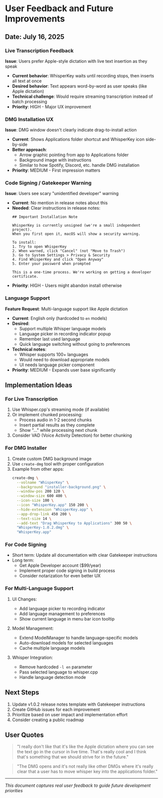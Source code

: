 # User Feedback and Future Improvements

## Date: July 16, 2025

### Live Transcription Feedback
**Issue**: Users prefer Apple-style dictation with live text insertion as they speak
- **Current behavior**: WhisperKey waits until recording stops, then inserts all text at once
- **Desired behavior**: Text appears word-by-word as user speaks (like Apple dictation)
- **Technical challenge**: Would require streaming transcription instead of batch processing
- **Priority**: HIGH - Major UX improvement

### DMG Installation UX
**Issue**: DMG window doesn't clearly indicate drag-to-install action
- **Current**: Shows Applications folder shortcut and WhisperKey icon side-by-side
- **Better approach**: 
  - Arrow graphic pointing from app to Applications folder
  - Background image with instructions
  - Similar to how Spotify, Discord, etc. handle DMG installation
- **Priority**: MEDIUM - First impression matters

### Code Signing / Gatekeeper Warning
**Issue**: Users see scary "unidentified developer" warning
- **Current**: No mention in release notes about this
- **Needed**: Clear instructions in release notes:
  ```
  ## Important Installation Note
  
  WhisperKey is currently unsigned (we're a small independent project). 
  When you first open it, macOS will show a security warning.
  
  To install:
  1. Try to open WhisperKey
  2. When warned, click "Cancel" (not "Move to Trash")
  3. Go to System Settings > Privacy & Security
  4. Find WhisperKey and click "Open Anyway"
  5. Enter your password when prompted
  
  This is a one-time process. We're working on getting a developer certificate.
  ```
- **Priority**: HIGH - Users might abandon install otherwise

### Language Support
**Feature Request**: Multi-language support like Apple dictation
- **Current**: English only (hardcoded to `en` models)
- **Desired**:
  - Support multiple Whisper language models
  - Language picker in recording indicator popup
  - Remember last used language
  - Quick language switching without going to preferences
- **Technical notes**:
  - Whisper supports 100+ languages
  - Would need to download appropriate models
  - UI needs language picker component
- **Priority**: MEDIUM - Expands user base significantly

## Implementation Ideas

### For Live Transcription
1. Use Whisper.cpp's streaming mode (if available)
2. Or implement chunked processing:
   - Process audio in 1-2 second chunks
   - Insert partial results as they complete
   - Show "..." while processing next chunk
3. Consider VAD (Voice Activity Detection) for better chunking

### For DMG Installer
1. Create custom DMG background image
2. Use `create-dmg` tool with proper configuration
3. Example from other apps:
   ```bash
   create-dmg \
     --volname "WhisperKey" \
     --background "installer-background.png" \
     --window-pos 200 120 \
     --window-size 600 400 \
     --icon-size 100 \
     --icon "WhisperKey.app" 150 200 \
     --hide-extension "WhisperKey.app" \
     --app-drop-link 450 200 \
     --text-size 14 \
     --add-text "Drag WhisperKey to Applications" 300 50 \
     "WhisperKey-1.0.2.dmg" \
     "WhisperKey.app"
   ```

### For Code Signing
- Short term: Update all documentation with clear Gatekeeper instructions
- Long term: 
  - Get Apple Developer account ($99/year)
  - Implement proper code signing in build process
  - Consider notarization for even better UX

### For Multi-Language Support
1. UI Changes:
   - Add language picker to recording indicator
   - Add language management to preferences
   - Show current language in menu bar icon tooltip
   
2. Model Management:
   - Extend ModelManager to handle language-specific models
   - Auto-download models for selected languages
   - Cache multiple language models
   
3. Whisper Integration:
   - Remove hardcoded `-l en` parameter
   - Pass selected language to whisper.cpp
   - Handle language detection mode

## Next Steps
1. Update v1.0.2 release notes template with Gatekeeper instructions
2. Create GitHub issues for each improvement
3. Prioritize based on user impact and implementation effort
4. Consider creating a public roadmap

## User Quotes
> "I really don't like that it's like the Apple dictation where you can see the text go in the cursor in live time. That's really cool and I think that's something that we should strive for in the future."

> "The DMG opens and it's not really like other DMGs where it's really clear that a user has to move whisper key into the applications folder."

---
*This document captures real user feedback to guide future development priorities*